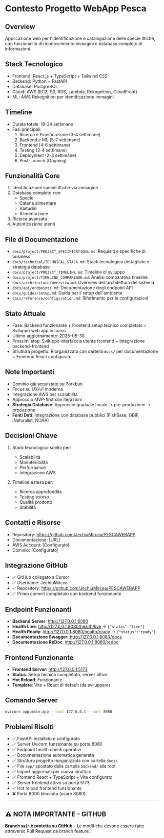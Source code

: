 # Contesto Progetto WebApp Pesca

## Overview
Applicazione web per l'identificazione e catalogazione delle specie ittiche, con funzionalità di riconoscimento immagini e database completo di informazioni.

## Stack Tecnologico
- Frontend: React.js + TypeScript + Tailwind CSS
- Backend: Python + FastAPI
- Database: PostgreSQL
- Cloud: AWS (EC2, S3, RDS, Lambda, Rekognition, CloudFront)
- ML: AWS Rekognition per identificazione immagini

## Timeline
- Durata totale: 18-24 settimane
- Fasi principali:
  1. Ricerca e Pianificazione (3-4 settimane)
  2. Backend e ML (5-7 settimane)
  3. Frontend (4-6 settimane)
  4. Testing (3-4 settimane)
  5. Deployment (2-3 settimane)
  6. Post-Launch (Ongoing)

## Funzionalità Core
1. Identificazione specie ittiche via immagine
2. Database completo con:
   - Specie
   - Catena alimentare
   - Abitudini
   - Alimentazione
3. Ricerca avanzata
4. Autenticazione utenti

## File di Documentazione
- `docs/project/PROJECT_SPECIFICATIONS.md`: Requisiti e specifiche di business
- `docs/technical/TECHNICAL_STACK.md`: Stack tecnologico dettagliato e strategia database
- `docs/project/PROJECT_TIMELINE.md`: Timeline di sviluppo
- `docs/project/TIMELINE_COMPARISON.md`: Analisi comparativa timeline
- `docs/architecture/overview.md`: Overview dell'architettura del sistema
- `docs/api/endpoints.md`: Documentazione degli endpoint API
- `docs/guides/setup.md`: Guida per il setup dell'ambiente
- `docs/reference/configuration.md`: Riferimento per le configurazioni

## Stato Attuale
- Fase: Backend funzionante + Frontend setup tecnico completato + Sviluppo web app in corso
- Ultimo aggiornamento: 2025-08-30
- Prossimi step: Sviluppo interfaccia utente frontend + Integrazione backend-frontend
- Struttura progetto: Riorganizzata con cartella `docs/` per documentazione + Frontend React configurato

## Note Importanti
- Dominio già acquistato su Porkbun
- Focus su UX/UI moderna
- Integrazione AWS per scalabilità
- Approccio MVP-first con iterazioni
- **Strategia Database**: Approccio graduale locale → pre-produzione → produzione
- **Fonti Dati**: Integrazione con database pubblici (FishBase, GBIF, iNaturalist, NOAA)

## Decisioni Chiave
1. Stack tecnologico scelto per:
   - Scalabilità
   - Manutenibilità
   - Performance
   - Integrazione AWS

2. Timeline estesa per:
   - Ricerca approfondita
   - Testing esteso
   - Qualità prodotto
   - Stabilità

## Contatti e Risorse
- Repository: https://github.com/JechiuMircea/PESCAWEBAPP
- Documentazione: [URL]
- AWS Account: [Configurato]
- Dominio: [Configurato]

## Integrazione GitHub
- ✅ GitHub collegato a Cursor
- ✅ Username: JechiuMircea
- ✅ Repository: https://github.com/JechiuMircea/PESCAWEBAPP
- ✅ Primo commit completato con backend funzionante

## Endpoint Funzionanti
- **Backend Server**: http://127.0.0.1:8080
- **Health Live**: http://127.0.0.1:8080/health/live → `{"status":"live"}`
- **Health Ready**: http://127.0.0.1:8080/health/ready → `{"status":"ready"}`
- **Documentazione Swagger**: http://127.0.0.1:8080/docs
- **Documentazione ReDoc**: http://127.0.0.1:8080/redoc

## Frontend Funzionante
- **Frontend Server**: http://127.0.0.1:5173
- **Status**: Setup tecnico completato, server attivo
- **Hot Reload**: Funzionante
- **Template**: Vite + React di default (da sviluppare)

## Comando Server
```bash
uvicorn app.main:app --host 127.0.0.1 --port 8080
```

## Problemi Risolti
- ✅ FastAPI installato e configurato
- ✅ Server Uvicorn funzionante su porta 8080
- ✅ Endpoint health check operativi
- ✅ Documentazione automatica generata
- ✅ Struttura progetto riorganizzata con cartella `docs/`
- ✅ File `app/` spostato dalla cartella `backend/` alla root
- ✅ Import aggiornati per nuova struttura
- ✅ Frontend React + TypeScript + Vite configurato
- ✅ Server frontend attivo su porta 5173
- ✅ Hot reload frontend funzionante
- ❌ Porta 8000 bloccata (usare 8080)

---

## ⚠️ **NOTA IMPORTANTE - GITHUB**

**Branch `main` è protetta su GitHub** - Le modifiche devono essere fatte attraverso Pull Request da branch feature. 